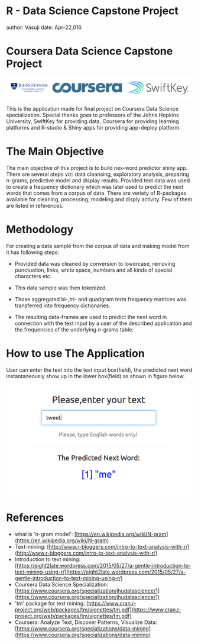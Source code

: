R - Data Science Capstone Project
========================================================
author: Vasuji
date: Apr-22,016

Coursera Data Science Capstone Project
========================================================

![SwiftKey, Bloomberg & Coursera Logo](logos.png)

This is the application made for final project on Coursera Data Science specialization. Special thanks goes to professors of the Johns Hopkins University, SwiftKey for providing data, Coursera for providing learning platforms and R-studio & Shiny apps for providing app-deploy platform.


The Main Objective
========================================================
The main objective of this project is to build nex-word predictor shiny app. There are several steps viz: data cleansing, exploratory analysis, preparing n-grams, predictive model and display results. Provided text data was used to create a frequency dictionary which was later used to predict the next words that comes from a corpus of data. There are veriety of R-packages available for cleaning, processing, modeling and disply activity. Few of them are listed in references.



Methodology
========================================================
For creating a data sample from the corpus of data and making model from it has following steps:

  - Provided data was cleaned by conversion to lowercase, removing punctuation, links, white space, numbers and all kinds of special characters etc.
  
  - This data sample was then tokenized.
  
  - Those aggregated bi-,tri- and quadgram term frequency matrices was transferred into frequency dictionaries.

  - The resulting data-frames are used to predict the next word in connection with the text input by a user of the described application and the frequencies of the underlying *n*-grams table.
  
  
  
How to use The Application
=============================================================

 User can enter the text into the text input box(field), the predicted next word instantaneously show up in the lower box(field) as shown in figure below.

![Application Screenshot](app.png)




References
==================================================================

* what is 'n-gram model': [https://en.wikipedia.org/wiki/N-gram](https://en.wikipedia.org/wiki/N-gram)
* Text-mining: [http://www.r-bloggers.com/intro-to-text-analysis-with-r/](http://www.r-bloggers.com/intro-to-text-analysis-with-r/)
* Introduction to text mining:[https://eight2late.wordpress.com/2015/05/27/a-gentle-introduction-to-text-mining-using-r/](https://eight2late.wordpress.com/2015/05/27/a-gentle-introduction-to-text-mining-using-r/)
*  Coursera Data Science Specialization: [https://www.coursera.org/specialization/jhudatascience/1](https://www.coursera.org/specialization/jhudatascience/1)
* 'tm' package for text mining: [https://www.cran.r-project.org/web/packages/tm/vignettes/tm.pdf](https://www.cran.r-project.org/web/packages/tm/vignettes/tm.pdf)
* Coursera: Analyze Text, Discover Patterns, Visualize Data:[https://www.coursera.org/specializations/data-mining](https://www.coursera.org/specializations/data-mining)




